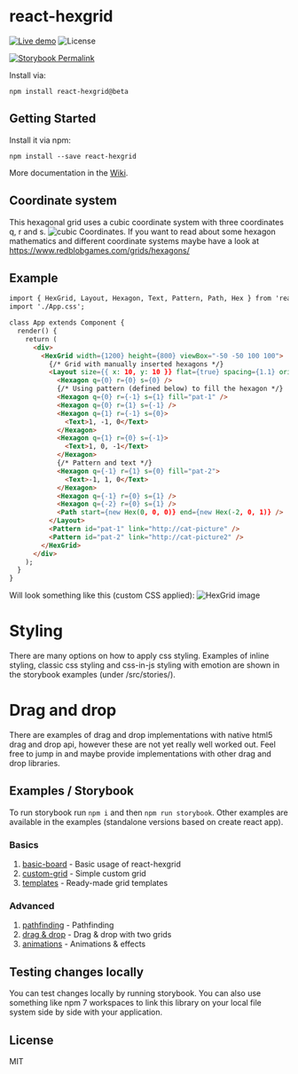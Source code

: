 # react-hexgrid

[![Live demo](https://img.shields.io/badge/live-demo-brightgreen.svg)](https://hellenic.github.io/react-hexgrid/examples/)
![License](https://img.shields.io/npm/l/react-hexgrid.svg)

[![Storybook Permalink](https://raw.githubusercontent.com/storybookjs/brand/master/badge/badge-storybook.svg)](https://main--66a5393443e58f4dc4f0ca6b.chromatic.com/?path=/story/pathfinding--default)


Install via:

```
npm install react-hexgrid@beta
```

## Getting Started

Install it via npm:

```shell
npm install --save react-hexgrid
```

More documentation in the [Wiki](https://github.com/Hellenic/react-hexgrid/wiki).

## Coordinate system

This hexagonal grid uses a cubic coordinate system with three coordinates q, r and s.
![cubic Coordinates](https://raw.githubusercontent.com/Hellenic/react-hexgrid/add-typescript-and-storybook/coordinates.png "Coordinates"). If you want to read about some hexagon mathematics and different coordinate systems maybe have a look at https://www.redblobgames.com/grids/hexagons/

## Example

```html
import { HexGrid, Layout, Hexagon, Text, Pattern, Path, Hex } from 'react-hexgrid';
import './App.css';

class App extends Component {
  render() {
    return (
      <div>
        <HexGrid width={1200} height={800} viewBox="-50 -50 100 100">
          {/* Grid with manually inserted hexagons */}
          <Layout size={{ x: 10, y: 10 }} flat={true} spacing={1.1} origin={{ x: 0, y: 0 }}>
            <Hexagon q={0} r={0} s={0} />
            {/* Using pattern (defined below) to fill the hexagon */}
            <Hexagon q={0} r={-1} s={1} fill="pat-1" />
            <Hexagon q={0} r={1} s={-1} />
            <Hexagon q={1} r={-1} s={0}>
              <Text>1, -1, 0</Text>
            </Hexagon>
            <Hexagon q={1} r={0} s={-1}>
              <Text>1, 0, -1</Text>
            </Hexagon>
            {/* Pattern and text */}
            <Hexagon q={-1} r={1} s={0} fill="pat-2">
              <Text>-1, 1, 0</Text>
            </Hexagon>
            <Hexagon q={-1} r={0} s={1} />
            <Hexagon q={-2} r={0} s={1} />
            <Path start={new Hex(0, 0, 0)} end={new Hex(-2, 0, 1)} />
          </Layout>
          <Pattern id="pat-1" link="http://cat-picture" />
          <Pattern id="pat-2" link="http://cat-picture2" />
        </HexGrid>
      </div>
    );
  }
}
```

Will look something like this (custom CSS applied):
![HexGrid image](https://raw.githubusercontent.com/Hellenic/react-hexgrid/master/react-hexgrid.png "HexGrid")

# Styling

There are many options on how to apply css styling. Examples of inline styling, classic css styling and css-in-js styling with emotion are shown in the storybook examples (under /src/stories/).

# Drag and drop

There are examples of drag and drop implementations with native html5 drag and drop api, however these are not yet really well worked out. Feel free to jump in and maybe provide implementations with other drag and drop libraries.

## Examples / Storybook

To run storybook run `npm i` and then `npm run storybook`. Other examples are available in the examples (standalone versions based on create react app).

### Basics

1. [basic-board](https://github.com/Hellenic/react-hexgrid/tree/master/examples/basic-board) - Basic usage of react-hexgrid
2. [custom-grid](https://github.com/Hellenic/react-hexgrid/tree/master/examples/custom-grid) - Simple custom grid
3. [templates](https://github.com/Hellenic/react-hexgrid/tree/master/examples/templates) - Ready-made grid templates

### Advanced

1. [pathfinding](https://github.com/Hellenic/react-hexgrid/tree/master/examples/pathfinding) - Pathfinding
2. [drag & drop](https://github.com/Hellenic/react-hexgrid/tree/master/examples/drag-and-drop) - Drag & drop with two grids
3. [animations](https://github.com/Hellenic/react-hexgrid/tree/master/examples/animations) - Animations & effects

## Testing changes locally

You can test changes locally by running storybook. You can also use something like npm 7 workspaces to link this library on your local file system side by side with your application.

## License

MIT

